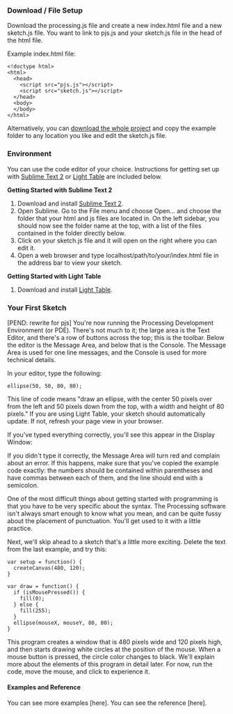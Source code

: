 ### Download / File Setup

Download the processing.js file and create a new index.html file and a new sketch.js file. You want to link to pjs.js and your sketch.js file in the head of the html file.

Example index.html file:
```
<!doctype html>
<html>
  <head>
    <script src="pjs.js"></script>
    <script src="sketch.js"></script>
  </head>
  <body>
  </body>
</html>
```

Alternatively, you can [download the whole project](https://github.com/lmccart/processing-js/archive/master.zip) and copy the example folder to any location you like and edit the sketch.js file.


### Environment

You can use the code editor of your choice. Instructions for getting set up with [Sublime Text 2](http://www.sublimetext.com/) or [Light Table](www.lighttable.com) are included below.

**Getting Started with Sublime Text 2**

1. Download and install [Sublime Text 2](http://www.sublimetext.com/).
2. Open Sublime. Go to the File menu and choose Open... and choose the folder that your html and js files are located in. On the left sidebar, you should now see the folder name at the top, with a list of the files contained in the folder directly below.
3. Click on your sketch.js file and it will open on the right where you can edit it.
4. Open a web browser and type localhost/path/to/your/index.html file in the address bar to view your sketch.


**Getting Started with Light Table**

1. Download and install [Light Table](http://www.lighttable.com).


### Your First Sketch

[PEND: rewrite for pjs]
You're now running the Processing Development Environment (or PDE). There's not much to it; the large area is the Text Editor, and there's a row of buttons across the top; this is the toolbar. Below the editor is the Message Area, and below that is the Console. The Message Area is used for one line messages, and the Console is used for more technical details.

In your editor, type the following:
```
ellipse(50, 50, 80, 80);
```
This line of code means "draw an ellipse, with the center 50 pixels over from the left and 50 pixels down from the top, with a width and height of 80 pixels." If you are using Light Table, your sketch should automatically update. If not, refresh your page view in your browser.

If you've typed everything correctly, you'll see this appear in the Display Window:



If you didn't type it correctly, the Message Area will turn red and complain about an error. If this happens, make sure that you've copied the example code exactly: the numbers should be contained within parentheses and have commas between each of them, and the line should end with a semicolon.

One of the most difficult things about getting started with programming is that you have to be very specific about the syntax. The Processing software isn't always smart enough to know what you mean, and can be quite fussy about the placement of punctuation. You'll get used to it with a little practice.

Next, we'll skip ahead to a sketch that's a little more exciting. Delete the text from the last example, and try this:
```
var setup = function() {
  createCanvas(480, 120);
}

var draw = function() {
  if (isMousePressed()) {
    fill(0);
  } else {
    fill(255);
  }
  ellipse(mouseX, mouseY, 80, 80);
}
```
This program creates a window that is 480 pixels wide and 120 pixels high, and then starts drawing white circles at the position of the mouse. When a mouse button is pressed, the circle color changes to black. We'll explain more about the elements of this program in detail later. For now, run the code, move the mouse, and click to experience it.


#### Examples and Reference

You can see more examples [here].
You can see the reference [here].

